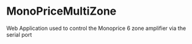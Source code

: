 MonoPriceMultiZone
==================

Web Application used to control the Monoprice 6 zone amplifier via the serial port

